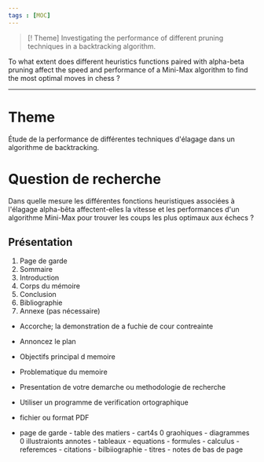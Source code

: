 ```yaml
---
tags : [MOC]
---
```

> [! Theme]
> Investigating the performance of different pruning techniques in a backtracking algorithm.
  
To what extent does different heuristics functions paired with alpha-beta pruning affect the speed and performance of a Mini-Max algorithm to find the most optimal moves in chess ?

---
# Theme
Étude de la performance de différentes techniques d'élagage dans un algorithme de backtracking.


# Question de recherche
Dans quelle mesure les différentes fonctions heuristiques associées à l'élagage alpha-bêta affectent-elles la vitesse et les performances d'un algorithme Mini-Max pour trouver les coups les plus optimaux aux échecs ?

## Présentation

1. Page de garde
2. Sommaire
3. Introduction
4. Corps du mémoire
5. Conclusion
6. Bibliographie
7. Annexe (pas nécessaire)

- Accorche; la demonstration de a fuchie de cour contreainte 
- Annoncez le plan
- Objectifs principal d memoire
- Problematique du memoire
- Presentation de votre demarche ou methodologie de recherche

- Utiliser un programme de verification ortographique
- fichier ou format PDF
- page de garde - table des matiers - cart4s 0 graohiques - diagrammes 0 illustraionts annotes - tableaux - equations - formules - calculus -referemces - citations - bilbiiographie - titres - notes de bas de page